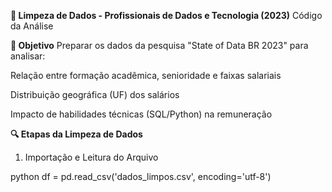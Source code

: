 
**🧹 Limpeza de Dados - Profissionais de Dados e Tecnologia (2023)**
Código da Análise

**📄 Objetivo**
Preparar os dados da pesquisa "State of Data BR 2023" para analisar:

Relação entre formação acadêmica, senioridade e faixas salariais

Distribuição geográfica (UF) dos salários

Impacto de habilidades técnicas (SQL/Python) na remuneração

**🔍 Etapas da Limpeza de Dados**
1. Importação e Leitura do Arquivo
   
python
df = pd.read_csv('dados_limpos.csv', encoding='utf-8')
